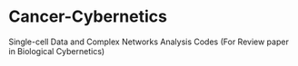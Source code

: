 # Cancer-Cybernetics
Single-cell Data and Complex Networks Analysis Codes (For Review paper in Biological Cybernetics)
